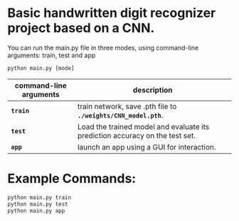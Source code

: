 # Basic handwritten digit recognizer project based on a CNN.
You can run the main.py file in three modes, using command-line arguments: train, test and app
```python
python main.py [mode]
```
| command-line arguments | description |
|------------------------| ------------|
| **`train`** | train network, save .pth file to **`./weights/CNN_model.pth`**. |
| **`test`** | Load the trained model and evaluate its prediction accuracy on the test set. |
| **`app`** | launch an app using a GUI for interaction. |

# Example Commands:
```python
python main.py train
python main.py test
python main.py app
```
